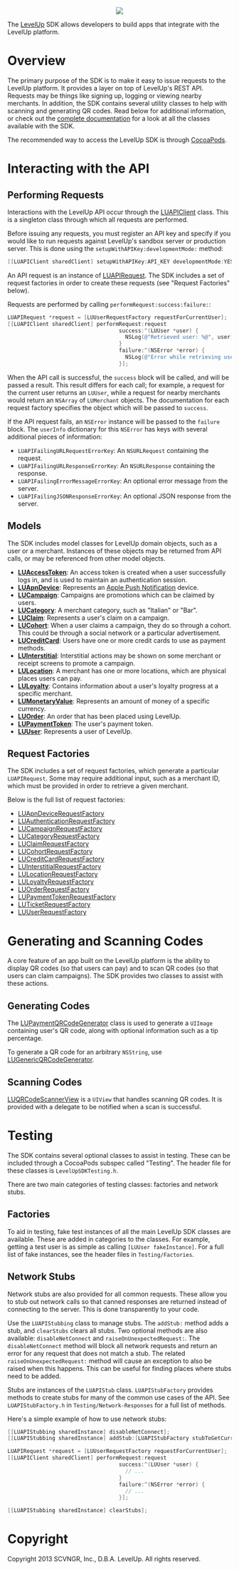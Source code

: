 <p align="center">
  <img src="https://levelup-assets.s3.amazonaws.com/images/email/email_logo.png" />
</p>

The [LevelUp](https://www.thelevelup.com) SDK allows developers to build apps that integrate with the LevelUp platform.

# Overview

The primary purpose of the SDK is to make it easy to issue requests to the LevelUp platform. It provides a layer on top of LevelUp's REST API. Requests may be things like signing up, logging or viewing nearby merchants. In addition, the SDK contains several utility classes to help with scanning and generating QR codes. Read below for additional information, or check out the [complete documentation](http://thelevelup.github.io/levelup-ios-sdk/) for a look at all the classes available with the SDK.

The recommended way to access the LevelUp SDK is through [CocoaPods](http://cocoapods.org/).

# Interacting with the API

## Performing Requests

Interactions with the LevelUp API occur through the [LUAPIClient](http://thelevelup.github.io/levelup-ios-sdk/Classes/LUAPIClient.html) class. This is a singleton class through which all requests are performed.

Before issuing any requests, you must register an API key and specify if you would like to run requests against LevelUp's sandbox server or production server. This is done using the `setupWithAPIKey:developmentMode:` method:

```objective-c
[[LUAPIClient sharedClient] setupWithAPIKey:API_KEY developmentMode:YES];
```

An API request is an instance of [LUAPIRequest](http://thelevelup.github.io/levelup-ios-sdk/Classes/LUAPIRequest.html). The SDK includes a set of request factories in order to create these requests (see "Request Factories" below).

Requests are performed by calling `performRequest:success:failure:`:

```objective-c
LUAPIRequest *request = [LUUserRequestFactory requestForCurrentUser];
[[LUAPIClient sharedClient] performRequest:request
                                   success:^(LUUser *user) {
                                     NSLog(@"Retrieved user: %@", user);
                                   }
                                   failure:^(NSError *error) {
                                     NSLog(@"Error while retrieving user: %@");
                                   }];
```

When the API call is successful, the `success` block will be called, and will be passed a result. This result differs for each call; for example, a request for the current user returns an `LUUser`, while a request for nearby merchants would return an `NSArray` of `LUMerchant` objects. The documentation for each request factory specifies the object which will be passed to `success`.

If the API request fails, an `NSError` instance will be passed to the `failure` block. The `userInfo` dictionary for this `NSError` has keys with several additional pieces of information:

- `LUAPIFailingURLRequestErrorKey`: An `NSURLRequest` containing the request.
- `LUAPIFailingURLResponseErrorKey`: An `NSURLResponse` containing the response.
- `LUAPIFailingErrorMessageErrorKey`: An optional error message from the server.
- `LUAPIFailingJSONResponseErrorKey`: An optional JSON response from the server.

## Models

The SDK includes model classes for LevelUp domain objects, such as a user or a merchant. Instances of these objects may be returned from API calls, or may be referenced from other model objects.

* **[LUAccessToken](http://thelevelup.github.io/levelup-sdk-ios/Classes/LUAccessToken.html)**: An access token is created when a user successfully logs in, and is used to maintain an authentication session.
* **[LUApnDevice](http://thelevelup.github.io/levelup-sdk-ios/Classes/LUApnDevice.html)**: Represents an [Apple Push Notification](http://developer.apple.com/library/mac/#documentation/NetworkingInternet/Conceptual/RemoteNotificationsPG/ApplePushService/ApplePushService.html) device.
* **[LUCampaign](http://thelevelup.github.io/levelup-sdk-ios/Classes/LUCampaign.html)**: Campaigns are promotions which can be claimed by users.
* **[LUCategory](http://thelevelup.github.io/levelup-sdk-ios/Classes/LUCategory.html)**: A merchant category, such as "Italian" or "Bar".
* **[LUClaim](http://thelevelup.github.io/levelup-sdk-ios/Classes/LUClaim.html)**: Represents a user's claim on a campaign.
* **[LUCohort](http://thelevelup.github.io/levelup-sdk-ios/Classes/LUCohort.html)**: When a user claims a campaign, they do so through a cohort. This could be through a social network or a particular advertisement.
* **[LUCreditCard](http://thelevelup.github.io/levelup-sdk-ios/Classes/LUCreditCard.html)**: Users have one or more credit cards to use as payment methods.
* **[LUInterstitial](http://thelevelup.github.io/levelup-sdk-ios/Classes/LUInterstitial.html)**: Interstitial actions may be shown on some merchant or receipt screens to promote a campaign.
* **[LULocation](http://thelevelup.github.io/levelup-sdk-ios/Classes/LULocation.html)**: A merchant has one or more locations, which are physical places users can pay.
* **[LULoyalty](http://thelevelup.github.io/levelup-sdk-ios/Classes/LULoyalty.html)**: Contains information about a user's loyalty progress at a specific merchant.
* **[LUMonetaryValue](http://thelevelup.github.io/levelup-sdk-ios/Classes/LUMonetaryValue.html)**: Represents an amount of money of a specific currency.
* **[LUOrder](http://thelevelup.github.io/levelup-sdk-ios/Classes/LUOrder.html)**: An order that has been placed using LevelUp.
* **[LUPaymentToken](http://thelevelup.github.io/levelup-sdk-ios/Classes/LUPaymentToken.html)**: The user's payment token.
* **[LUUser](http://thelevelup.github.io/levelup-sdk-ios/Classes/LUUser.html)**: Represents a user of LevelUp.

## Request Factories

The SDK includes a set of request factories, which generate a particular `LUAPIRequest`. Some may require additional input, such as a merchant ID, which must be provided in order to retrieve a given merchant.

Below is the full list of request factories:

* [LUApnDeviceRequestFactory](http://thelevelup.github.io/levelup-sdk-ios/Classes/LUApnDeviceRequestFactory.html)
* [LUAuthenticationRequestFactory](http://thelevelup.github.io/levelup-sdk-ios/Classes/LUAuthenticationRequestFactory.html)
* [LUCampaignRequestFactory](http://thelevelup.github.io/levelup-sdk-ios/Classes/LUCampaignRequestFactory.html)
* [LUCategoryRequestFactory](http://thelevelup.github.io/levelup-sdk-ios/Classes/LUCategoryRequestFactory.html)
* [LUClaimRequestFactory](http://thelevelup.github.io/levelup-sdk-ios/Classes/LUClaimRequestFactory.html)
* [LUCohortRequestFactory](http://thelevelup.github.io/levelup-sdk-ios/Classes/LUCohortRequestFactory.html)
* [LUCreditCardRequestFactory](http://thelevelup.github.io/levelup-sdk-ios/Classes/LUCreditCardRequestFactory.html)
* [LUInterstitialRequestFactory](http://thelevelup.github.io/levelup-sdk-ios/Classes/LUInterstitialRequestFactory.html)
* [LULocationRequestFactory](http://thelevelup.github.io/levelup-sdk-ios/Classes/LULocationRequestFactory.html)
* [LULoyaltyRequestFactory](http://thelevelup.github.io/levelup-sdk-ios/Classes/LULoyaltyRequestFactory.html)
* [LUOrderRequestFactory](http://thelevelup.github.io/levelup-sdk-ios/Classes/LUOrderRequestFactory.html)
* [LUPaymentTokenRequestFactory](http://thelevelup.github.io/levelup-sdk-ios/Classes/LUPaymentTokenRequestFactory.html)
* [LUTicketRequestFactory](http://thelevelup.github.io/levelup-sdk-ios/Classes/LUTicketRequestFactory.html)
* [LUUserRequestFactory](http://thelevelup.github.io/levelup-sdk-ios/Classes/LUUserRequestFactory.html)

# Generating and Scanning Codes

A core feature of an app built on the LevelUp platform is the ability to display QR codes (so that users can pay) and to scan QR codes (so that users can claim campaigns). The SDK provides two classes to assist with these actions.

## Generating Codes

The [LUPaymentQRCodeGenerator](http://thelevelup.github.io/levelup-ios-sdk/Classes/LUPaymentQRCodeGenerator.html) class is used to generate a `UIImage` containing user's QR code, along with optional information such as a tip percentage.

To generate a QR code for an arbitrary `NSString`, use [LUGenericQRCodeGenerator](http://thelevelup.github.io/levelup-ios-sdk/Classes/LUGenericQRCodeGenerator.html).

## Scanning Codes

[LUQRCodeScannerView](http://thelevelup.github.io/levelup-ios-sdk/Classes/LUQRCodeScannerView.html) is a `UIView` that handles scanning QR codes. It is provided with a delegate to be notified when a scan is successful.

# Testing

The SDK contains several optional classes to assist in testing. These can be included through a CocoaPods subspec called "Testing". The header file for these classes is `LevelUpSDKTesting.h`.

There are two main categories of testing classes: factories and network stubs.

## Factories

To aid in testing, fake test instances of all the main LevelUp SDK classes are available. These are added in categories to the classes. For example, getting a test user is as simple as calling `[LUUser fakeInstance]`. For a full list of fake instances, see the header files in `Testing/Factories`.

## Network Stubs

Network stubs are also provided for all common requests. These allow you to stub out network calls so that canned responses are returned instead of connecting to the server. This is done transparently to your code.

Use the `LUAPIStubbing` class to manage stubs. The `addStub:` method adds a stub, and `clearStubs` clears all stubs. Two optional methods are also available: `disableNetConnect` and `raiseOnUnexpectedRequest:`. The `disableNetConnect` method will block all network requests and return an error for any request that does not match a stub. The related `raiseOnUnexpectedRequest:` method will cause an exception to also be raised when this happens. This can be useful for finding places where stubs need to be added.

Stubs are instances of the `LUAPIStub` class. `LUAPIStubFactory` provides methods to create stubs for many of the common use cases of the API. See `LUAPIStubFactory.h` in `Testing/Network-Responses` for a full list of methods.

Here's a simple example of how to use network stubs:

```objective-c
[[LUAPIStubbing sharedInstance] disableNetConnect];
[[LUAPIStubbing sharedInstance] addStub:[LUAPIStubFactory stubToGetCurrentUser]];

LUAPIRequest *request = [LUUserRequestFactory requestForCurrentUser];
[[LUAPIClient sharedClient] performRequest:request
                                   success:^(LUUser *user) {
                                     // ...
                                   }
                                   failure:^(NSError *error) {
                                     // ...
                                   }];

[[LUAPIStubbing sharedInstance] clearStubs];
```

# Copyright

Copyright 2013 SCVNGR, Inc., D.B.A. LevelUp. All rights reserved.
